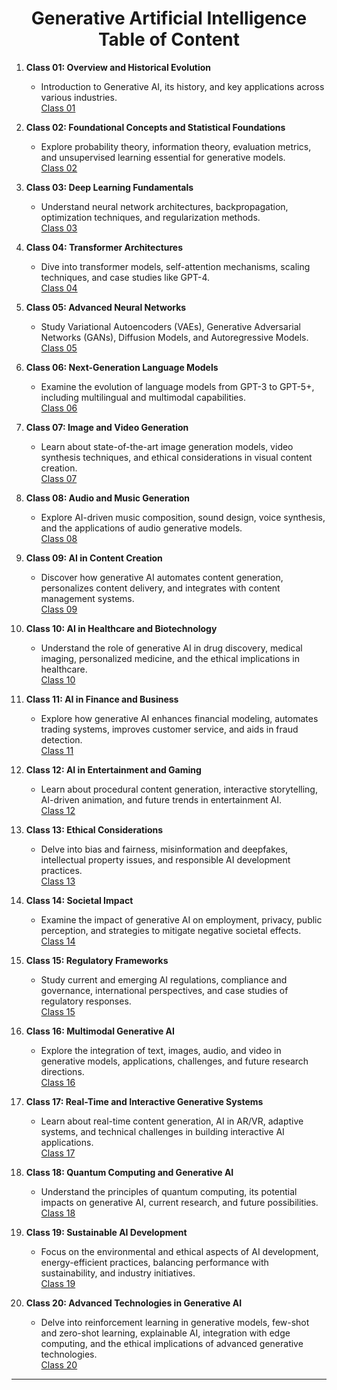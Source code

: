 <h1 align="center">
Generative Artificial Intelligence
<br>
Table of Content
</h1>


1. **Class 01: Overview and Historical Evolution**  
   - Introduction to Generative AI, its history, and key applications across various industries.  
   [Class 01](https://github.com/GloProg/AI-101-Learn-Generative-Artificial-Intelligence/tree/main/Course/Class%2001)

2. **Class 02: Foundational Concepts and Statistical Foundations**  
   - Explore probability theory, information theory, evaluation metrics, and unsupervised learning essential for generative models.  
   [Class 02](https://github.com/GloProg/AI-101-Learn-Generative-Artificial-Intelligence/tree/main/Course/Class%2002)

3. **Class 03: Deep Learning Fundamentals**  
   - Understand neural network architectures, backpropagation, optimization techniques, and regularization methods.  
   [Class 03](https://github.com/GloProg/AI-101-Learn-Generative-Artificial-Intelligence/tree/main/Course/Class%2003)

4. **Class 04: Transformer Architectures**  
   - Dive into transformer models, self-attention mechanisms, scaling techniques, and case studies like GPT-4.  
   [Class 04](https://github.com/GloProg/AI-101-Learn-Generative-Artificial-Intelligence/tree/main/Course/Class%2004)

5. **Class 05: Advanced Neural Networks**  
   - Study Variational Autoencoders (VAEs), Generative Adversarial Networks (GANs), Diffusion Models, and Autoregressive Models.  
   [Class 05](https://github.com/GloProg/AI-101-Learn-Generative-Artificial-Intelligence/tree/main/Course/Class%2005)

6. **Class 06: Next-Generation Language Models**  
   - Examine the evolution of language models from GPT-3 to GPT-5+, including multilingual and multimodal capabilities.  
   [Class 06](https://github.com/GloProg/AI-101-Learn-Generative-Artificial-Intelligence/tree/main/Course/Class%2006)

7. **Class 07: Image and Video Generation**  
   - Learn about state-of-the-art image generation models, video synthesis techniques, and ethical considerations in visual content creation.  
   [Class 07](https://github.com/GloProg/AI-101-Learn-Generative-Artificial-Intelligence/tree/main/Course/Class%2007)

8. **Class 08: Audio and Music Generation**  
   - Explore AI-driven music composition, sound design, voice synthesis, and the applications of audio generative models.  
   [Class 08](https://github.com/GloProg/AI-101-Learn-Generative-Artificial-Intelligence/tree/main/Course/Class%2008)

9. **Class 09: AI in Content Creation**  
   - Discover how generative AI automates content generation, personalizes content delivery, and integrates with content management systems.  
   [Class 09](https://github.com/GloProg/AI-101-Learn-Generative-Artificial-Intelligence/tree/main/Course/Class%2009)

10. **Class 10: AI in Healthcare and Biotechnology**  
    - Understand the role of generative AI in drug discovery, medical imaging, personalized medicine, and the ethical implications in healthcare.  
    [Class 10](https://github.com/GloProg/AI-101-Learn-Generative-Artificial-Intelligence/tree/main/Course/Class%2010)

11. **Class 11: AI in Finance and Business**  
    - Explore how generative AI enhances financial modeling, automates trading systems, improves customer service, and aids in fraud detection.  
    [Class 11](https://github.com/GloProg/AI-101-Learn-Generative-Artificial-Intelligence/tree/main/Course/Class%2011)

12. **Class 12: AI in Entertainment and Gaming**  
    - Learn about procedural content generation, interactive storytelling, AI-driven animation, and future trends in entertainment AI.  
    [Class 12](https://github.com/GloProg/AI-101-Learn-Generative-Artificial-Intelligence/tree/main/Course/Class%2012)

13. **Class 13: Ethical Considerations**  
    - Delve into bias and fairness, misinformation and deepfakes, intellectual property issues, and responsible AI development practices.  
    [Class 13](https://github.com/GloProg/AI-101-Learn-Generative-Artificial-Intelligence/tree/main/Course/Class%2013)

14. **Class 14: Societal Impact**  
    - Examine the impact of generative AI on employment, privacy, public perception, and strategies to mitigate negative societal effects.  
    [Class 14](https://github.com/GloProg/AI-101-Learn-Generative-Artificial-Intelligence/tree/main/Course/Class%2014)

15. **Class 15: Regulatory Frameworks**  
    - Study current and emerging AI regulations, compliance and governance, international perspectives, and case studies of regulatory responses.  
    [Class 15](https://github.com/GloProg/AI-101-Learn-Generative-Artificial-Intelligence/tree/main/Course/Class%2015)

16. **Class 16: Multimodal Generative AI**  
    - Explore the integration of text, images, audio, and video in generative models, applications, challenges, and future research directions.  
    [Class 16](https://github.com/GloProg/AI-101-Learn-Generative-Artificial-Intelligence/tree/main/Course/Class%2016)

17. **Class 17: Real-Time and Interactive Generative Systems**  
    - Learn about real-time content generation, AI in AR/VR, adaptive systems, and technical challenges in building interactive AI applications.  
    [Class 17](https://github.com/GloProg/AI-101-Learn-Generative-Artificial-Intelligence/tree/main/Course/Class%2017)

18. **Class 18: Quantum Computing and Generative AI**  
    - Understand the principles of quantum computing, its potential impacts on generative AI, current research, and future possibilities.  
    [Class 18](https://github.com/GloProg/AI-101-Learn-Generative-Artificial-Intelligence/tree/main/Course/Class%2018)

19. **Class 19: Sustainable AI Development**  
    - Focus on the environmental and ethical aspects of AI development, energy-efficient practices, balancing performance with sustainability, and industry initiatives.  
    [Class 19](https://github.com/GloProg/AI-101-Learn-Generative-Artificial-Intelligence/tree/main/Course/Class%2019)

20. **Class 20: Advanced Technologies in Generative AI**  
    - Delve into reinforcement learning in generative models, few-shot and zero-shot learning, explainable AI, integration with edge computing, and the ethical implications of advanced generative technologies.  
    [Class 20](https://github.com/GloProg/AI-101-Learn-Generative-Artificial-Intelligence/tree/main/Course/Class%2020)

---